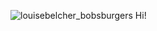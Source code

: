 ![louisebelcher_bobsburgers](https://user-images.githubusercontent.com/121826703/233206981-3976d073-4887-48ba-8a7c-9df7238c43e9.png) Hi!

<!--
**ysbllcby/ysbllcby** is a ✨ _special_ ✨ repository because its `README.md` (this file) appears on your GitHub profile.

Here are some ideas to get you started:

- 🔭 I’m currently working on ...
- 🌱 I’m currently learning ...
- 👯 I’m looking to collaborate on ...
- 🤔 I’m looking for help with ...
- 💬 Ask me about ...
- 📫 How to reach me: ...
- 😄 Pronouns: ...
- ⚡ Fun fact: ...
-->
